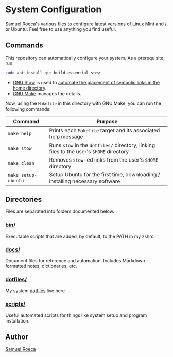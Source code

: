# System Configuration

Samuel Roeca's various files to configure latest versions of Linux Mint and / or Ubuntu. Feel free to use anything you find useful.

## Commands

This repository can automatically configure your system. As a prerequisite, run:

```bash
sudo apt install git build-essential stow
```

- [GNU Stow](https://www.gnu.org/software/stow/) is used to [automate the placement of symbolic links in the home directory](https://alexpearce.me/2016/02/managing-dotfiles-with-stow/).
- [GNU Make](https://www.gnu.org/software/make/) manages the details.

Now, using the `Makefile` in this directory with GNU Make, you can run the following commands:

| Command             | Purpose                                                                                 |
| ------------------- | --------------------------------------------------------------------------------------- |
| `make help`         | Prints each `Makefile` target and its associated help message                           |
| `make stow`         | Runs `stow` in the `dotfiles/` directory, linking files to the user's `$HOME` directory |
| `make clean`        | Removes `stow`-ed links from the user's `$HOME` directory                               |
| `make setup-ubuntu` | Setup Ubuntu for the first time, downloading / installing necessary software            |

## Directories

Files are separated into folders documented below.

### [bin/](./bin)

Executable scripts that are added, by default, to the PATH in my zshrc.

### [docs/](./docs)

Document files for reference and automation. Includes Markdown-formatted notes, dictionaries, etc.

### [dotfiles/](./dotfiles)

My system [dotfiles](https://wiki.archlinux.org/index.php/Dotfiles) live here.

### [scripts/](./scripts)

Useful automated scripts for things like system setup and program installation.

## Author

[Samuel Roeca](https://samroeca.com/)
